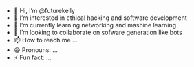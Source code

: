 - 👋 Hi, I’m @futurekelly
- 👀 I’m interested in ethical hacking and software development
- 🌱 I’m currently learning networking and mashine learning 
- 💞️ I’m looking to collaborate on sofware generation like bots
- 📫 How to reach me ...
- 😄 Pronouns: ...
- ⚡ Fun fact: ...

<!---
futurekelly/futurekelly is a ✨ special ✨ repository because its `README.md` (this file) appears on your GitHub profile.
You can click the Preview link to take a look at your changes.
--->
